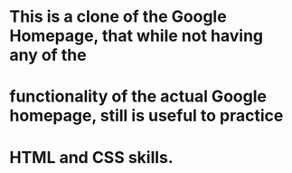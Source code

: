 # This is a clone of the Google Homepage, that while not having any of the
# functionality of the actual Google homepage, still is useful to practice
# HTML and CSS skills.